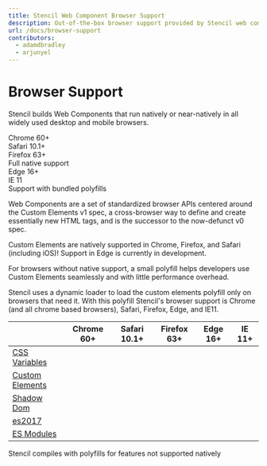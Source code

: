 ```yaml
---
title: Stencil Web Component Browser Support
description: Out-of-the-box browser support provided by Stencil web components.
url: /docs/browser-support
contributors:
  - adamdbradley
  - arjunyel
---
```


# Browser Support

Stencil builds Web Components that run natively or near-natively in all widely used desktop and mobile browsers.

<div class="bs-chart">
  <div class="bs-chart__group">
    <div class="bs-chart__cards">
      <div class="bs-chart__card">
        <app-icon name="checkmark"></app-icon>
        Chrome 60+
      </div>
      <div class="bs-chart__card">
        <app-icon name="checkmark"></app-icon>
        Safari 10.1+
      </div>
      <div class="bs-chart__card">
        <app-icon name="checkmark"></app-icon>
        Firefox 63+
      </div>
    </div>
    <div class="bs-chart__group-label">
      Full native support
    </div>
  </div>
  <div class="bs-chart__group">
    <div class="bs-chart__cards">
      <div class="bs-chart__card">
        <app-icon name="checkmark"></app-icon>
        Edge 16+
      </div>
      <div class="bs-chart__card">
        <app-icon name="checkmark"></app-icon>
        IE 11
      </div>
    </div>
    <div class="bs-chart__group-label">
      Support with bundled polyfills
    </div>
  </div>
</div>

Web Components are a set of standardized browser APIs centered around the Custom Elements v1 spec, a cross-browser way to define and create essentially new HTML tags, and is the successor to the now-defunct v0 spec.

Custom Elements are natively supported in Chrome, Firefox, and Safari (including iOS)! Support in Edge is currently in development.

For browsers without native support, a small polyfill helps developers use Custom Elements seamlessly and with little performance overhead.

Stencil uses a dynamic loader to load the custom elements polyfill only on browsers that need it. With this polyfill Stencil's browser support is Chrome (and all chrome based browsers), Safari, Firefox, Edge, and IE11.

|                  | Chrome 60+                             | Safari 10.1+                              | Firefox 63+                            | Edge 16+                               | IE 11+                                 |
| ---------------- | :------------------------------------: | :------------------------------------: | :------------------------------------: | :------------------------------------: | :------------------------------------: |
| [CSS Variables](https://caniuse.com/#feat=css-variables)    | <app-icon name="checkmark"></app-icon> | <app-icon name="checkmark"></app-icon> | <app-icon name="checkmark"></app-icon> | <app-icon name="checkmark"></app-icon> | <app-icon name="circle"></app-icon>    |
| [Custom Elements](https://caniuse.com/#feat=custom-elementsv1) | <app-icon name="checkmark"></app-icon> | <app-icon name="checkmark"></app-icon> | <app-icon name="checkmark"></app-icon> | <app-icon name="circle"></app-icon>    | <app-icon name="circle"></app-icon>    |
| [Shadow Dom](https://caniuse.com/#feat=shadowdomv1)      | <app-icon name="checkmark"></app-icon> | <app-icon name="checkmark"></app-icon> | <app-icon name="checkmark"></app-icon> | <app-icon name="circle"></app-icon>    | <app-icon name="circle"></app-icon>    |
| [es2017](https://caniuse.com/#feat=async-functions)           | <app-icon name="checkmark"></app-icon> | <app-icon name="checkmark"></app-icon> | <app-icon name="checkmark"></app-icon> | <app-icon name="checkmark"></app-icon> | <app-icon name="circle"></app-icon> |
| [ES Modules](https://caniuse.com/#feat=es6-module)     | <app-icon name="checkmark"></app-icon> | <app-icon name="checkmark"></app-icon> | <app-icon name="checkmark"></app-icon> | <app-icon name="checkmark"></app-icon> | <app-icon name="circle"></app-icon> |

<div class="align-right">
  <app-icon name="circle"></app-icon> <span class="caption">Stencil compiles with polyfills for features not supported natively</span>
</div>
